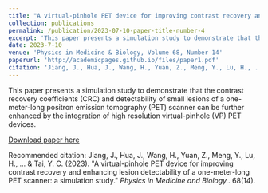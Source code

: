 ```yaml
---
title: "A virtual-pinhole PET device for improving contrast recovery and enhancing lesion detectability of a one-meter-long PET scanner: a simulation study."
collection: publications
permalink: /publication/2023-07-10-paper-title-number-4
excerpt: 'This paper presents a simulation study to demonstrate that the contrast recovery coefficients (CRC) and detectability of small lesions of a one-meter-long positron emission tomography (PET) scanner can be further enhanced by the integration of high resolution virtual-pinhole (VP) PET devices.'
date: 2023-7-10
venue: 'Physics in Medicine & Biology, Volume 68, Number 14'
paperurl: 'http://academicpages.github.io/files/paper1.pdf'
citation: 'Jiang, J., Hua, J., Wang, H., Yuan, Z., Meng, Y., Lu, H., ... & Tai, Y. C. (2023). &quot;A virtual-pinhole PET device for improving contrast recovery and enhancing lesion detectability of a one-meter-long PET scanner: a simulation study.&quot; <i>Physics in Medicine and Biology.</i>. 68(14).'
---
```

This paper presents a simulation study to demonstrate that the contrast recovery coefficients (CRC) and detectability of small lesions of a one-meter-long positron emission tomography (PET) scanner can be further enhanced by the integration of high resolution virtual-pinhole (VP) PET devices.

[Download paper here](http://haoyulu1022.github.io/files/Jiang_2023_Phys._Med._Biol._68_145011.pdf)

Recommended citation: Jiang, J., Hua, J., Wang, H., Yuan, Z., Meng, Y., Lu, H., ... & Tai, Y. C. (2023). "A virtual-pinhole PET device for improving contrast recovery and enhancing lesion detectability of a one-meter-long PET scanner: a simulation study." <i>Physics in Medicine and Biology.</i>. 68(14).